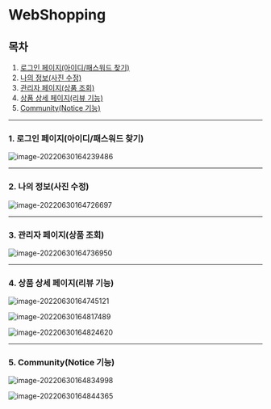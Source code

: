 # WebShopping

## 목차

1. [로그인 페이지(아이디/패스워드 찾기)](#1.-로그인-페이지(아이디/패스워드-찾기)) 
2. [나의 정보(사진 수정)](#2.-나의-정보(사진-수정))
3. [관리자 페이지(상품 조회)](#3.-관리자-페이지(상품-조회))
4. [상품 상세 페이지(리뷰 기능)](#4.-상품-상세-페이지(리뷰-기능))
5. [Community(Notice 기능)](#5.-Community(Notice-기능))

---

### 1. 로그인 페이지(아이디/패스워드 찾기)

![image-20220630164239486](README.assets/image-20220630164239486.png)

---

### 2. 나의 정보(사진 수정)

![image-20220630164726697](README.assets/image-20220630164726697.png)

---

### 3. 관리자 페이지(상품 조회)

![image-20220630164736950](README.assets/image-20220630164736950.png)

---

### 4. 상품 상세 페이지(리뷰 기능)

![image-20220630164745121](README.assets/image-20220630164745121.png)

![image-20220630164817489](README.assets/image-20220630164817489.png)

![image-20220630164824620](README.assets/image-20220630164824620.png)

---

### 5. Community(Notice 기능)

![image-20220630164834998](README.assets/image-20220630164834998.png)

![image-20220630164844365](README.assets/image-20220630164844365.png)